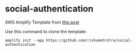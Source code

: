 # social-authentication

AWS Amplify Template from [this post](https://dev.to/bastianbavaresco/social-authentication-with-aws-amplify-and-react-native-18op)

Use this command to clone the template:
```console
amplify init --app https://github.com/rishumehrotra/social-authentication
```
